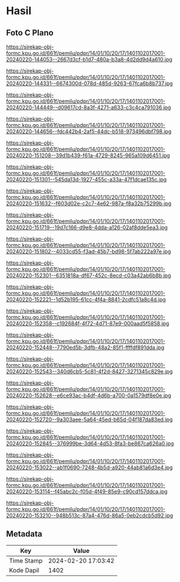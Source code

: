# Hasil

## Foto C Plano

https://sirekap-obj-formc.kpu.go.id/661f/pemilu/pdpr/14/01/10/20/17/1401102017001-20240220-144053--2667d3cf-b1d7-480a-b3a8-4d2dd9d4a610.jpg

https://sirekap-obj-formc.kpu.go.id/661f/pemilu/pdpr/14/01/10/20/17/1401102017001-20240220-144331--6674300d-078d-485d-9263-67fca6b8b737.jpg

https://sirekap-obj-formc.kpu.go.id/661f/pemilu/pdpr/14/01/10/20/17/1401102017001-20240220-144449--d09617cd-8a3f-4271-a633-c3c4ca791036.jpg

https://sirekap-obj-formc.kpu.go.id/661f/pemilu/pdpr/14/01/10/20/17/1401102017001-20240220-144656--fdc442b4-2af5-44dc-b518-973496dbf798.jpg

https://sirekap-obj-formc.kpu.go.id/661f/pemilu/pdpr/14/01/10/20/17/1401102017001-20240220-151208--39d1b439-f61a-4729-8245-965a109d6451.jpg

https://sirekap-obj-formc.kpu.go.id/661f/pemilu/pdpr/14/01/10/20/17/1401102017001-20240220-151301--545da13d-1927-455c-a33a-47f1dcae135c.jpg

https://sirekap-obj-formc.kpu.go.id/661f/pemilu/pdpr/14/01/10/20/17/1401102017001-20240220-151632--f603d02e-c2c7-4e62-987a-f8a32b75299b.jpg

https://sirekap-obj-formc.kpu.go.id/661f/pemilu/pdpr/14/01/10/20/17/1401102017001-20240220-151719--19d7c166-d9e8-4dda-a126-02af8dde5ea3.jpg

https://sirekap-obj-formc.kpu.go.id/661f/pemilu/pdpr/14/01/10/20/17/1401102017001-20240220-151802--4033cd55-f3ad-45b7-bd98-5f7ab222a97e.jpg

https://sirekap-obj-formc.kpu.go.id/661f/pemilu/pdpr/14/01/10/20/17/1401102017001-20240220-152301--6351818a-df67-452c-8ecd-c03a42ab6b8b.jpg

https://sirekap-obj-formc.kpu.go.id/661f/pemilu/pdpr/14/01/10/20/17/1401102017001-20240220-152221--1d52b195-61cc-4f4a-8841-2cdfc51a8c4d.jpg

https://sirekap-obj-formc.kpu.go.id/661f/pemilu/pdpr/14/01/10/20/17/1401102017001-20240220-152358--c192684f-4f72-4d71-87e9-000aad5f5858.jpg

https://sirekap-obj-formc.kpu.go.id/661f/pemilu/pdpr/14/01/10/20/17/1401102017001-20240220-152448--7790ed5b-3dfb-48a2-85f1-ffffdf891dda.jpg

https://sirekap-obj-formc.kpu.go.id/661f/pemilu/pdpr/14/01/10/20/17/1401102017001-20240220-152543--340d6cb5-5c81-4f2d-8427-3271345c829e.jpg

https://sirekap-obj-formc.kpu.go.id/661f/pemilu/pdpr/14/01/10/20/17/1401102017001-20240220-152628--e6ce93ac-b4df-4d6b-a700-0a1579df8e0e.jpg

https://sirekap-obj-formc.kpu.go.id/661f/pemilu/pdpr/14/01/10/20/17/1401102017001-20240220-152720--9a303aee-5a64-45ed-b65d-04f187da83ed.jpg

https://sirekap-obj-formc.kpu.go.id/661f/pemilu/pdpr/14/01/10/20/17/1401102017001-20240220-152845--376999be-3d64-4d53-8fa3-be867ca626a0.jpg

https://sirekap-obj-formc.kpu.go.id/661f/pemilu/pdpr/14/01/10/20/17/1401102017001-20240220-153022--ab1f0690-7248-4b5d-a920-44ab81a6d3e4.jpg

https://sirekap-obj-formc.kpu.go.id/661f/pemilu/pdpr/14/01/10/20/17/1401102017001-20240220-153114--f45abc2c-f05d-4f49-85e9-c90cd157ddca.jpg

https://sirekap-obj-formc.kpu.go.id/661f/pemilu/pdpr/14/01/10/20/17/1401102017001-20240220-153210--948b513c-87a4-476d-86a5-0eb2cdcb5d92.jpg


## Metadata

| Key        | Value               |
| ---------- | ------------------- |
| Time Stamp | 2024-02-20 17:03:42 |
| Kode Dapil | 1402                |



